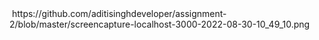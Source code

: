 <img>
https://github.com/aditisinghdeveloper/assignment-2/blob/master/screencapture-localhost-3000-2022-08-30-10_49_10.png</img>
